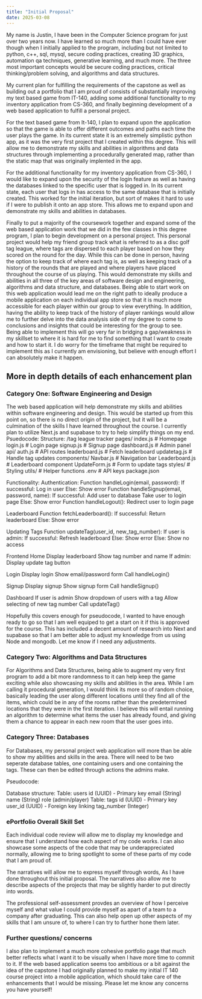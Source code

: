 ```yaml
---
title: "Initial Proposal"
date: 2025-03-08
---
```


My name is Justin, I have been in the Computer Science program for just over two years now. I have learned so much more than I could have ever though when I initially applied to the program, including but not limited to python, c++, sql, mysql, secure coding practices, creating 3D graphics, automation qa techniques, generative learning, and much more. The three most important concepts would be secure coding practices, critical thinking/problem solving, and algorithms and data structures.

My current plan for fulfilling the requirements of the capstone as well as building out a portfolio that I am proud of consists of substantially improving my text based game from IT-140, adding some additional functionality to my inventory application from CS-360, and finally beginning development of a web based application to fulfill a personal project.

For the text based game from It-140, I plan to expand upon the application so that the game is able to offer different outcomes and paths each time the user plays the game. In its current state it is an extremely simplistic python app, as it was the very first project that I created within this degree. This will allow me to demonstrate my skills and abilities in algorithms and data structures through implementing a procedurally generated map, rather than the static map that was originally implented in the app. 

For the additional functionality for my inventory application from CS-360, I would like to expand upon the security of the login feature as well as having the databases linked to the specific user that is logged in. In its current state, each user that logs in has access to the same database that is initially created. This worked for the initial iteration, but sort of makes it hard to use if I were to publish it onto an app store. This allows me to expand upon and demonstrate my skills and abilities in databases.

Finally to put a majority of the coursework together and expand some of the web based application work that we did in the few classes in this degree program, I plan to begin development on a personal project. This personal project would help my friend group track what is referred to as a disc golf tag league, where tags are dispersed to each player based on how they scored on the round for the day. While this can be done in person, having the option to keep track of where each tag is, as well as keeping track of a history of the rounds that are played and where players have placed throughout the course of us playing. This would demonstrate my skills and abilities in all three of the key areas of software design and engineering, algorithms and data structure, and databases. Being able to start work on this web application would lead me on the right path to ideally produce a mobile application on each individual app store so that it is much more accessible for each player within our group to view everything. In addition, having the ability to keep track of the history of player rankings would allow me to further delve into the data analysis side of my degree to come to conclusions and insights that could be interesting for the group to see. Being able to implement this will go very far in bridging a gap/weakness in my skillset to where it is hard for me to find something that I want to create and how to start it. I do worry for the timeframe that might be required to implement this as I currently am envisioning, but believe with enough effort I can absolutely make it happen.

## More in depth details of each enhancement plan
### Category One: Software Engineering and Design
The web based application will help demonstrate my skills and abilities within software engineering and design. This would be started up from this point on, so there is no direct origin of the project, but it will be a culmination of the skills I have learned throughout the course. I currently plan to utilize Next.js and supabase to try to help simplify things on my end.
Psuedocode:
Structure:
/tag league tracker pages/
  index.js # Homepage
  login.js # Login page
  signup.js # Signup page
  dashboard.js # Admin panel
  api/
    auth.js # API routes
    leaderboard.js # Fetch leaderboard
    updatetag.js # Handle tag updates
components/
  Navbar.js # Navigation bar
  Leaderboard.js # Leaderboard component
  UpdateForm.js # Form to update tags
styles/ # Styling
utils/ # Helper functions
.env # API keys
package.json

Functionality:
Authentication:
Function handleLogin(email, password):
  If successful:
    Log in user
  Else:
    Show error
Function handleSignup(email, password, name):
  If successful:
    Add user to database
    Take user to login page
  Else:
    Show error 
Function handleLogout():
  Redirect user to login page

Leaderboard
Function fetchLeaderboard():
  If successful:
    Return leaderboard
  Else:
    Show error

Updating Tags
Function updateTag(user_id, new_tag_number):
  If user is admin:
    If successful:
      Refresh leaderboard
    Else:
      Show error
  Else:
    Show no access

Frontend
Home
Display leaderboard
  Show tag number and name
If admin:
  Display update tag button

Login
Display login
  Show email/password form
  Call handleLogin()

Signup
Display signup
  Show signup form
    Call handleSignup()

Dashboard
If user is admin
  Show dropdown of users with a tag
  Allow selecting of new tag number
    Call updateTag()

Hopefully this covers enough for pseudocode, I wanted to have enough ready to go so that I am well equiped to get a start on it if this is approved for the course. This has included a decent amount of research into Next and supabase so that I am better able to adjust my knowledge from us using Node and mongodb. Let me know if I need any adjustments.

### Category Two: Algorithms and Data Structures
For Algorithms and Data Structures, being able to augment my very first program to add a bit more randomness to it can help keep the game exciting while also showcasing my skills and abilities in the area. While I am calling it procedural generation, I would think its more so of random choice, basically leading the user along different locations until they find all of the items, which could be in any of the rooms rather than the predetermined locations that they were in the first iteration. I believe this will entail running an algorithm to determine what items the user has already found, and giving them a chance to appear in each new room that the user goes into.

### Category Three: Databases
For Databases, my personal project web application will more than be able to show my abilities and skills in the area. There will need to be two seperate database tables, one containing users and one containing the tags. These can then be edited through actions the admins make.

Pseudocode:

Database structure:
Table: users
  id (UUID) - Primary key
  email (String)
  name (String)
  role (admin/player)
Table: tags
  id (UUID) - Primary key
  user_id (UUID) - Foreign key linking
  tag_number (Integer)

### ePortfolio Overall Skill Set

Each individual code review will allow me to display my knowledge and ensure that I understand how each aspect of my code works. I can also showcase some aspects of the code that may be underappreciated normally, allowing me to bring spotlight to some of these parts of my code that I am proud of.

The narratives will allow me to express myself through words, As I have done throughout this initial proposal. The narratives also allow me to describe aspects of the projects that may be slightly harder to put directly into words.

The professional self-assessment provdes an overview of how I perceive myself and what value I could provide myself as apart of a team to a company after graduating. This can also help open up other aspects of my skills that I am unsure of, to where I can try to further hone them later.

### Further questions/ concerns

I also plan to implement a much more cohesive portfolio page that much better reflects what I want it to be visually when I have more time to commit to it. If the web based application seems too ambitious or a bit against the idea of the capstone I had originally planned to make my initial IT 140 course project into a mobile application, which should take care of the enhancements that I would be missing. Please let me know any concerns you have yourself!
